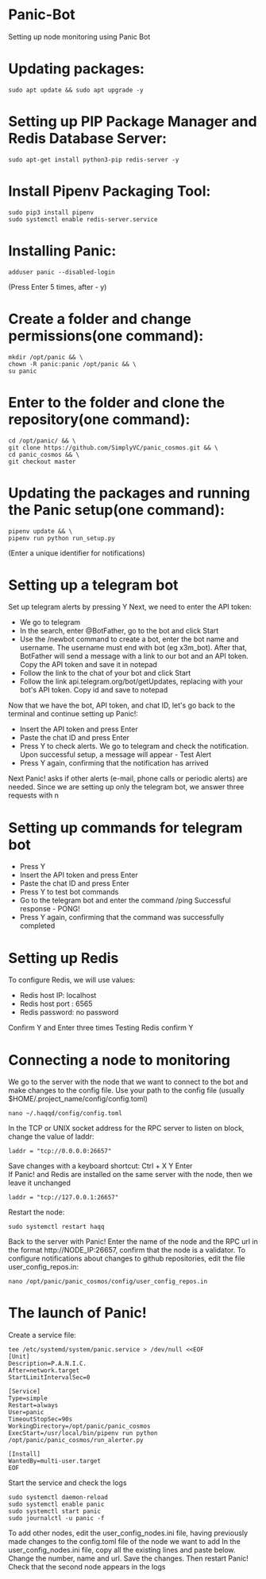 # Panic-Bot
Setting up node monitoring using Panic Bot

# Updating packages:

```
sudo apt update && sudo apt upgrade -y
```

# Setting up PIP Package Manager and Redis Database Server:

```
sudo apt-get install python3-pip redis-server -y
```

# Install Pipenv Packaging Tool:

```
sudo pip3 install pipenv
sudo systemctl enable redis-server.service
```

# Installing Panic:

```
adduser panic --disabled-login
```
(Press Enter 5 times, after - y)

# Create a folder and change permissions(one command):

```
mkdir /opt/panic && \
chown -R panic:panic /opt/panic && \
su panic
```

# Enter to the folder and clone the repository(one command):

```
cd /opt/panic/ && \
git clone https://github.com/SimplyVC/panic_cosmos.git && \
cd panic_cosmos && \
git checkout master
```
# Updating the packages and running the Panic setup(one command):

```
pipenv update && \
pipenv run python run_setup.py
```
(Enter a unique identifier for notifications)

# Setting up a telegram bot

Set up telegram alerts by pressing Y
Next, we need to enter the API token:

* We go to telegram
* In the search, enter @BotFather, go to the bot and click Start
* Use the /newbot command to create a bot, enter the bot name and username. The username must end with bot (eg x3m_bot). After that, BotFather will send a message with a link to our bot and an API token. Copy the API token and save it in notepad
* Follow the link to the chat of your bot and click Start
* Follow the link api.telegram.org/bot<token>/getUpdates, replacing <token> with your bot's API token. Copy id and save to notepad

Now that we have the bot, API token, and chat ID, let's go back to the terminal and continue setting up Panic!:
  
 * Insert the API token and press Enter
 * Paste the chat ID and press Enter
 * Press Y to check alerts. We go to telegram and check the notification. Upon successful setup, a message will appear - Test Alert
 * Press Y again, confirming that the notification has arrived
  
  Next Panic! asks if other alerts (e-mail, phone calls or periodic alerts) are needed. Since we are setting up only the telegram bot, we answer three requests with n
  
 # Setting up commands for telegram bot
  
  * Press Y
  * Insert the API token and press Enter
  * Paste the chat ID and press Enter
  * Press Y to test bot commands
  * Go to the telegram bot and enter the command /ping Successful response - PONG!
  * Press Y again, confirming that the command was successfully completed
  
# Setting up Redis
  
  To configure Redis, we will use values:
  
  * Redis host IP: localhost
  * Redis host port : 6565
  * Redis password: no password
    
  Confirm Y and Enter three times
  Testing Redis сonfirm Y
  
# Connecting a node to monitoring
  
  We go to the server with the node that we want to connect to the bot and make changes to the config file. Use your path to the config file (usually $HOME/.project_name/config/config.toml)
  
  ```
  nano ~/.haqqd/config/config.toml
  ```
  
  In the TCP or UNIX socket address for the RPC server to listen on block, change the value of laddr:
  
  ```
  laddr = "tcp://0.0.0.0:26657"
  ```
  
  Save changes with a keyboard shortcut: Ctrl + X Y Enter  
  If Panic! and Redis are installed on the same server with the node, then we leave it unchanged
  
  ```
  laddr = "tcp://127.0.0.1:26657"
  ```
  
  Restart the node:
  
  ```
  sudo systemctl restart haqq
  ```
  
  Back to the server with Panic!
  Enter the name of the node and the RPC url in the format http://NODE_IP:26657, confirm that the node is a validator.
  To configure notifications about changes to github repositories, edit the file user_config_repos.in:
  
  ```
  nano /opt/panic/panic_cosmos/config/user_config_repos.in
  ```
  
  # The launch of Panic!
  
  Create a service file:
  
  ```
  tee /etc/systemd/system/panic.service > /dev/null <<EOF
  [Unit]
Description=P.A.N.I.C.
After=network.target
StartLimitIntervalSec=0

[Service]
Type=simple
Restart=always
User=panic
TimeoutStopSec=90s
WorkingDirectory=/opt/panic/panic_cosmos
ExecStart=/usr/local/bin/pipenv run python /opt/panic/panic_cosmos/run_alerter.py

[Install]
WantedBy=multi-user.target
  EOF
  
  ```
  
Start the service and check the logs
  
  ```
sudo systemctl daemon-reload
sudo systemctl enable panic
sudo systemctl start panic
sudo journalctl -u panic -f
  ```
  
  To add other nodes, edit the user_config_nodes.ini file, having previously made changes to the config.toml file of the node we want to add
  In the user_config_nodes.ini file, copy all the existing lines and paste below. Change the number, name and url. Save the changes. Then restart Panic! 
  Check that the second node appears in the logs

